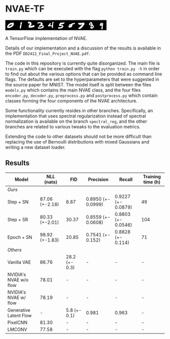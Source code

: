 # NVAE-TF
![](sample.png)

A TensorFlow implementation of NVAE.

Details of our implementation and a discussion of the results is available in
the PDF `DD2412_Final_Project_NVAE.pdf`.

The code in this repository is currently quite disorganized.
The main file is `train.py` which can be executed with the
flag `python train.py -h` in order to find out about the various
options that can be provided as command line flags. The defaults 
are set to the hyperparameters that were suggested in the source
paper for MNIST. The model itself is split between the files `models.py`
which contains the main NVAE class, and the four files `encoder.py`,
`decoder.py`, `preprocess.py` and `postprocess.py` which contain 
classes forming the four components of the NVAE architecture.

Some functionality currently resides in other branches. Specifically,
an implementation that uses spectral regularization instead of 
spectral normalization is available on the branch `spectral_reg`, and 
the other branches are related to various tweaks to the evaluation
metrics.

Extending the code to other datasets should not be more difficult
than replacing the use of Bernoulli distributions with mixed Gaussians
and writing a new dataset loader.

## Results
| Model                  | NLL (nats)     | FID           | Precision          | Recall             | Training time (h) |
| ---------------------- | -------------- | ------------- | ------------------ | ------------------ | ----------------- |
| *Ours*                 |                |               |                    |                    |                   |
| Step + SN              | 87.06 (+-2.18) | 8.87          | 0.8950 (+- 0.0999) | 0.9227 (+- 0.0879) | 49                |
| Step + SR              | 80.33 (+-2.01) | 30.37         | 0.8559 (+- 0.0608) | 0.8803 (+- 0.0546) | 104               |
| Epoch + SN             | 98.92 (+-1.83) | 20.85         | 0.7541 (+- 0.152)  | 0.8828 (+- 0.114)  | 71                |
| *Others*               |                |               |                    |                    |                   |
| Vanilla VAE            | 86.76          | 28.2 (+- 0.3) | -                  | -                  | -                 |
| NVIDIA's NVAE w/o flow | 78.01          | -             | -                  | -                  | -                 |
| NVIDIA's NVAE w/ flow  | 78.19          | -             | -                  | -                  | -                 |
| Generative Latent Flow | -              | 5.8 (+- 0.1)  | 0.981              | 0.963              | -                 |
| PixelCNN               | 81.30          | -             | -                  | -                  | -                 |
| LMCONV                 | 77.58          | -             | -                  | -                  | -                 |

